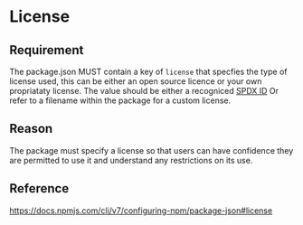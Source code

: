 # License

## Requirement
The package.json MUST contain a key of `license` that specfies the type of license used, this can be either an open source licence or your own propriataty license. The value should be either a recogniced [SPDX ID](https://spdx.org/licenses/) Or refer to a filename within the package for a custom license.

## Reason
The package must specify a license so that users can have confidence  they are permitted to use it and understand any restrictions on its use.

## Reference
https://docs.npmjs.com/cli/v7/configuring-npm/package-json#license